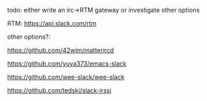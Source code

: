 todo: either write an irc->RTM gateway or investigate other options

RTM: https://api.slack.com/rtm

other options?:

https://github.com/42wim/matterircd

https://github.com/yuya373/emacs-slack

https://github.com/wee-slack/wee-slack

https://github.com/tedski/slack-irssi
